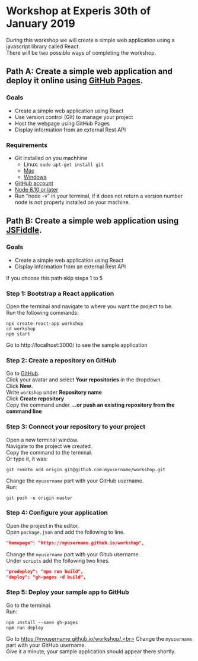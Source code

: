 # Workshop at Experis 30th of January 2019

During this workshop we will create a simple web application using a javascript library called React.<br>
There will be two possible ways of completing the workshop.

## Path A: Create a simple web application and deploy it online using [GitHub Pages](https://pages.github.com/).

### Goals
* Create a simple web application using React
* Use version control (Git) to manage your project
* Host the webpage using GitHub Pages
* Display information from an external Rest API

### Requirements
* Git installed on you machhine
  * Linux: `sudo apt-get install git`
  * [Mac](https://hackernoon.com/install-git-on-mac-a884f0c9d32c)
  * [Windows](https://hackernoon.com/install-git-on-windows-9acf2a1944f0)
* [GitHub account](https://github.com/join)
* [Node 8.10 or later](https://nodejs.org/en/download/)
* Run “node -v” in your terminal, if it does not return a version number node is not properly installed on your machine.

## Path B: Create a simple web application using [JSFiddle](https://jsfiddle.net).

### Goals
* Create a simple web application using React
* Display information from an external Rest API

If you choose this path skip steps 1 to 5


### Step 1: Bootstrap a React application

Open the terminal and navigate to where you want the project to be.<br>
Run the following commands:<br>
```
npx create-react-app workshop
cd workshop
npm start

```
Go to http://localhost:3000/ to see the sample application

### Step 2: Create a repository on GitHub

Go to [GitHub](https://github.com).<br>
Click your avatar and select **Your repositories** in the dropdown.<br>
Click **New**.<br>
Write `workshop` under **Repository name**<br>
Click **Create repository**<br>
Copy the command under **…or push an existing repository from the command line**


### Step 3: Connect your repository to your project

Open a new terminal window.<br>
Navigate to the project we created.<br>
Copy the command to the terminal.<br>
Or type it, it was:
```
git remote add origin git@github.com:myusername/workshop.git
```
Change the `myusername` part with your GitHub username.<br>
Run:<br>
```
git push -u origin master
```

### Step 4: Configure your application

Open the project in the editor.<br>
Open `package.json` and add the following to line.
```json
"homepage": “https://myusername.github.io/workshop",
```
Change the `myusername` part with your Gitub username.<br>
Under `scripts` add the following two lines.<br>
```json
"predeploy": "npm run build",
"deploy": "gh-pages -d build",
```

### Step 5: Deploy your sample app to GitHub

Go to the terminal.<br>
Run:
```
npm install --save gh-pages
npm run deploy
```

Go to https://myusername.github.io/workshop/.<br>
Change the `myusername` part with your GitHub username.<br>
Give it a minute, your sample application should appear there shortly.

